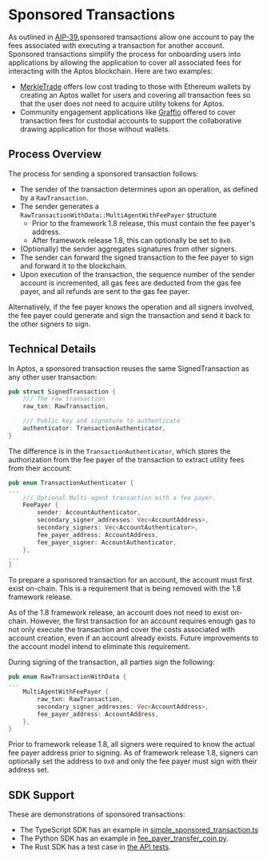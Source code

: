 # Sponsored Transactions

As outlined in [AIP-39](https://github.com/aptos-foundation/AIPs/blob/main/aips/aip-39.md),sponsored transactions allow one account to pay the fees associated with executing a transaction for another account. Sponsored transactions simplify the process for onboarding users into applications by allowing the application to cover all associated fees for interacting with the Aptos blockchain. Here are two examples:

- [MerkleTrade](https://merkle.trade/) offers low cost trading to those with Ethereum wallets by creating an Aptos wallet for users and covering all transaction fees so that the user does not need to acquire utility tokens for Aptos.
- Community engagement applications like [Graffio](https://medium.com/aptoslabs/graffio-web3s-overnight-sensation-81a6cf18b626) offered to cover transaction fees for custodial accounts to support the collaborative drawing application for those without wallets.

## Process Overview

The process for sending a sponsored transaction follows:

- The sender of the transaction determines upon an operation, as defined by a `RawTransaction`.
- The sender generates a `RawTransactionWithData::MultiAgentWithFeePayer` structure
  - Prior to the framework 1.8 release, this must contain the fee payer's address.
  - After framework release 1.8, this can optionally be set to `0x0`.
- (Optionally) the sender aggregates signatures from other signers.
- The sender can forward the signed transaction to the fee payer to sign and forward it to the blockchain.
- Upon execution of the transaction, the sequence number of the sender account is incremented, all gas fees are deducted from the gas fee payer, and all refunds are sent to the gas fee payer.

Alternatively, if the fee payer knows the operation and all signers involved, the fee payer could generate and sign the transaction and send it back to the other signers to sign.

## Technical Details

In Aptos, a sponsored transaction reuses the same SignedTransaction as any other user transaction:

```rust
pub struct SignedTransaction {
    /// The raw transaction
    raw_txn: RawTransaction,

    /// Public key and signature to authenticate
    authenticator: TransactionAuthenticator,
}
```

The difference is in the `TransactionAuthenticator`, which stores the authorization from the fee payer of the transaction to extract utility fees from their account:

```rust
pub enum TransactionAuthenticator {
...
    /// Optional Multi-agent transaction with a fee payer.
    FeePayer {
        sender: AccountAuthenticator,
        secondary_signer_addresses: Vec<AccountAddress>,
        secondary_signers: Vec<AccountAuthenticator>,
        fee_payer_address: AccountAddress,
        fee_payer_signer: AccountAuthenticator,
    },
...
}
```

To prepare a sponsored transaction for an account, the account must first exist on-chain. This is a requirement that is being removed with the 1.8 framework release.

As of the 1.8 framework release, an account does not need to exist on-chain. However, the first transaction for an account requires enough gas to not only execute the transaction and cover the costs associated with account creation, even if an account already exists. Future improvements to the account model intend to eliminate this requirement.

During signing of the transaction, all parties sign the following:

```rust
pub enum RawTransactionWithData {
...
    MultiAgentWithFeePayer {
        raw_txn: RawTransaction,
        secondary_signer_addresses: Vec<AccountAddress>,
        fee_payer_address: AccountAddress,
    },
}
```

Prior to framework release 1.8, all signers were required to know the actual fee payer address prior to signing. As of framework release 1.8, signers can optionally set the address to `0x0` and only the fee payer must sign with their address set.

## SDK Support

These are demonstrations of sponsored transactions:

- The TypeScript SDK has an example in [simple_sponsored_transaction.ts](https://github.com/aptos-labs/aptos-ts-sdk/blob/main/examples/typescript/simple_sponsored_transaction.ts)
- The Python SDK has an example in [fee_payer_transfer_coin.py](https://github.com/aptos-labs/aptos-core/blob/main/ecosystem/python/sdk/examples/fee_payer_transfer_coin.py).
- The Rust SDK has a test case in [the API tests](https://github.com/aptos-labs/aptos-core/blob/0a62e54e13bc5da604ceaf39efed5c012a292078/api/src/tests/transactions_test.rs#L255).

